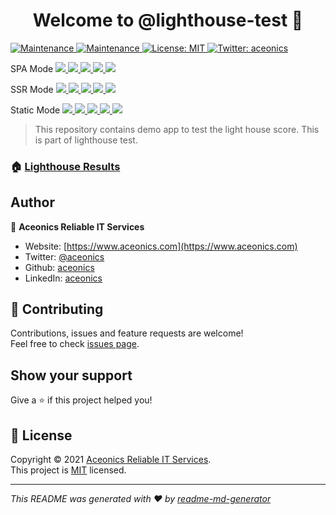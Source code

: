 <h1 align="center">Welcome to @lighthouse-test 👋</h1>
<p>
  <a href="https://github.com/lighthouse-test/nuxt/actions/workflows/lighthouse.yml" target="_blank">
    <img alt="Maintenance" src="https://github.com/lighthouse-test/nuxt/actions/workflows/lighthouse.yml/badge.svg" />
  </a>
  <a href="https://github.com/lighthouse-test/nuxt/graphs/commit-activity" target="_blank">
    <img alt="Maintenance" src="https://img.shields.io/badge/Maintained%3F-yes-green.svg" />
  </a>
  <a href="https://github.com/lighthouse-test/badge-generator/blob/main/LICENSE" target="_blank">
    <img alt="License: MIT" src="https://img.shields.io/npm/l/@lighthouse-test/badge-generator" />
  </a>
  <a href="https://twitter.com/aceonics" target="_blank">
    <img alt="Twitter: aceonics" src="https://img.shields.io/twitter/follow/aceonics.svg?style=social" />
  </a>
</p>

<p>
  SPA Mode
  <a href="https://lighthouse-test.github.io/nuxt/spa/_lighthouse/_.report.html">
    <img src="https://lighthouse-test.github.io/nuxt/spa/_lighthouse/_.performance.svg" />
    <img src="https://lighthouse-test.github.io/nuxt/spa/_lighthouse/_.accessibility.svg" />
    <img src="https://lighthouse-test.github.io/nuxt/spa/_lighthouse/_.best-practices.svg" />
    <img src="https://lighthouse-test.github.io/nuxt/spa/_lighthouse/_.seo.svg" />
    <img src="https://lighthouse-test.github.io/nuxt/spa/_lighthouse/_.pwa.svg" />
  </a>
</p>

<p>
  SSR Mode
  <a href="https://lighthouse-test.github.io/nuxt/ssr/_lighthouse/_.report.html">
    <img src="https://lighthouse-test.github.io/nuxt/ssr/_lighthouse/_.performance.svg" />
    <img src="https://lighthouse-test.github.io/nuxt/ssr/_lighthouse/_.accessibility.svg" />
    <img src="https://lighthouse-test.github.io/nuxt/ssr/_lighthouse/_.best-practices.svg" />
    <img src="https://lighthouse-test.github.io/nuxt/ssr/_lighthouse/_.seo.svg" />
    <img src="https://lighthouse-test.github.io/nuxt/ssr/_lighthouse/_.pwa.svg" />
  </a>
</p>

<p>
  Static Mode
  <a href="https://lighthouse-test.github.io/nuxt/static/_lighthouse/_.report.html">
    <img src="https://lighthouse-test.github.io/nuxt/static/_lighthouse/_.performance.svg" />
    <img src="https://lighthouse-test.github.io/nuxt/static/_lighthouse/_.accessibility.svg" />
    <img src="https://lighthouse-test.github.io/nuxt/static/_lighthouse/_.best-practices.svg" />
    <img src="https://lighthouse-test.github.io/nuxt/static/_lighthouse/_.seo.svg" />
    <img src="https://lighthouse-test.github.io/nuxt/static/_lighthouse/_.pwa.svg" />
  </a>
</p>

> This repository contains demo app to test the light house score. This is part of lighthouse test.

### 🏠 [Lighthouse Results](https://lighthouse-test.github.io)

## Author

👤 **Aceonics Reliable IT Services**

- Website: [https://www.aceonics.com](https://www.aceonics.com)
- Twitter: [@aceonics](https://twitter.com/aceonics)
- Github: [aceonics](https://github.com/aceonics)
- LinkedIn: [aceonics](https://linkedin.com/company/aceonics)

## 🤝 Contributing

Contributions, issues and feature requests are welcome!<br />Feel free to check [issues page](https://github.com/lighthouse-test/lighthouse.github.io/issues).

## Show your support

Give a ⭐️ if this project helped you!

## 📝 License

Copyright © 2021 [Aceonics Reliable IT Services](https://www.aceonics.com).<br />
This project is [MIT](https://github.com/lighthouse-test/nuxt/blob/master/LICENSE) licensed.

---

_This README was generated with ❤️ by [readme-md-generator](https://github.com/kefranabg/readme-md-generator)_
